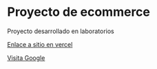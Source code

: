 # Proyecto de ecommerce

Proyecto desarrollado en laboratorios

[Enlace a sitio en vercel](https://ecommerce-lab.vercel.app)

<a href="https://www.google.com" target="_blank">Visita Google</a>
